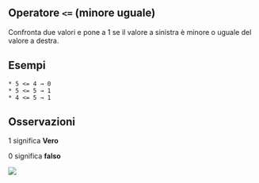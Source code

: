 ## Operatore `<=` (minore uguale)

Confronta due valori e pone a 1 se il valore a sinistra è minore o uguale del valore a destra.

## Esempi
```
* 5 <= 4 → 0
* 5 <= 5 → 1
* 4 <= 5 → 1
```

## Osservazioni

1 significa **Vero**

0 significa **falso**

![](/img/operatori/minoreuguale1.png)